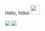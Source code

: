  Hello, folks! <img src="https://raw.githubusercontent.com/MartinHeinz/MartinHeinz/master/wave.gif" width="30px">
 
<img align="center" src="https://github-readme-stats.vercel.app/api?username=omer6167"/>


<img align="center" src="https://github-readme-stats.vercel.app/api/top-langs/?username=omer6167&theme=highcontrast"/>


<!--
**omer6167/omer6167** is a ✨ _special_ ✨ repository because its `README.md` (this file) appears on your GitHub profile.
 
 <img align="center" src="https://github-readme-stats.vercel.app/api/<CARD_TYPE>/?username=omer6167&theme=<Gradient>" />

https://github-readme-stats.vercel.app/api?username=yourusername&theme=highcontrast&show_icons=true&count_private=true)

### Hi there 👋


Here are some ideas to get you started:

- 🔭 I’m currently working on ...
- 🌱 I’m currently learning ...
- 👯 I’m looking to collaborate on ...
- 🤔 I’m looking for help with ...
- 💬 Ask me about ...
- 📫 How to reach me: ...
- 😄 Pronouns: ...
- ⚡ Fun fact: ...
-->
